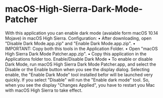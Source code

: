 # macOS-High-Sierra-Dark-Mode-Patcher
With this application you can enable dark mode (avaiable form macOS 10.14 Mojave) in macOS High Sierra.
Configuration:
 • After downloading, open "Disable Dark Mode.app.zip" and "Enable Dark Mode.app.zip".
 • IMPORTANT: Copy both this tools in the Application Folder.
 • Open "macOS High Sierra Dark Mode Patcher.app.zip".
 • Copy this application in the Applications folder too.
Enable/Disable Dark Mode
 • To enable or disable Dark Mode, run macOS High Sierra Dark Mode Patcher.app, and select the Disable or the Enable button when you see the display dialog. Selecting enable, the "Enable Dark Mode" tool installed befor will be launched very quickly. If you select "Disable" will run the "Enable dark mode" tool. So, when you see the display "Changes Applied", you have to restart you Mac with macOS High Sierra to take effect.

